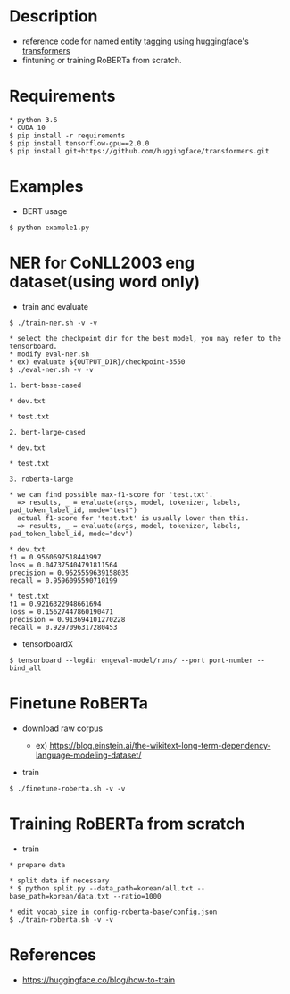 # Description

- reference code for named entity tagging using huggingface's [transformers](https://github.com/huggingface/transformers)
- fintuning or training RoBERTa from scratch.

# Requirements

```
* python 3.6
* CUDA 10
$ pip install -r requirements
$ pip install tensorflow-gpu==2.0.0
$ pip install git+https://github.com/huggingface/transformers.git
```

# Examples

- BERT usage
```
$ python example1.py
```

# NER for CoNLL2003 eng dataset(using word only)

- train and evaluate
```
$ ./train-ner.sh -v -v

* select the checkpoint dir for the best model, you may refer to the tensorboard.
* modify eval-ner.sh
* ex) evaluate ${OUTPUT_DIR}/checkpoint-3550
$ ./eval-ner.sh -v -v

1. bert-base-cased

* dev.txt

* test.txt

2. bert-large-cased

* dev.txt

* test.txt

3. roberta-large

* we can find possible max-f1-score for 'test.txt'.
  => results, _ = evaluate(args, model, tokenizer, labels, pad_token_label_id, mode="test")
  actual f1-score for 'test.txt' is usually lower than this.
  => results, _ = evaluate(args, model, tokenizer, labels, pad_token_label_id, mode="dev")

* dev.txt
f1 = 0.9560697518443997
loss = 0.047375404791811564
precision = 0.9525559639158035
recall = 0.9596095590710199

* test.txt
f1 = 0.9216322948661694
loss = 0.15627447860190471
precision = 0.913694101270228
recall = 0.9297096317280453

```

- tensorboardX
```
$ tensorboard --logdir engeval-model/runs/ --port port-number --bind_all
```

# Finetune RoBERTa

- download raw corpus
  - ex) https://blog.einstein.ai/the-wikitext-long-term-dependency-language-modeling-dataset/

- train
```
$ ./finetune-roberta.sh -v -v
```

# Training RoBERTa from scratch

- train
```
* prepare data

* split data if necessary
* $ python split.py --data_path=korean/all.txt --base_path=korean/data.txt --ratio=1000

* edit vocab_size in config-roberta-base/config.json
$ ./train-roberta.sh -v -v
```

# References

- https://huggingface.co/blog/how-to-train
